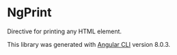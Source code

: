# NgPrint

Directive for printing any HTML element.


This library was generated with [Angular CLI](https://github.com/angular/angular-cli) version 8.0.3.
